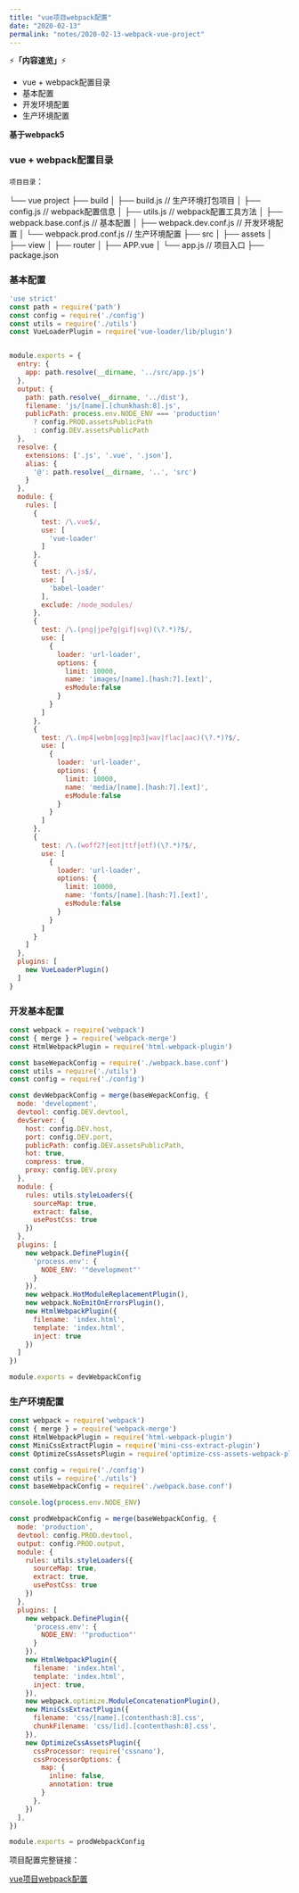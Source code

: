 ```yaml
---
title: "vue项目webpack配置"
date: "2020-02-13"
permalink: "notes/2020-02-13-webpack-vue-project"
---
```


⚡<strong>「内容速览」</strong>⚡

- vue + webpack配置目录
- 基本配置
- 开发环境配置
- 生产环境配置

**基于webpack5**

### vue + webpack配置目录

`项目目录`：

└── vue project
    ├── build
    │   ├── build.js                // 生产环境打包项目
    │   ├── config.js               // webpack配置信息
    │   ├── utils.js                // webpack配置工具方法
    │   ├── webpack.base.conf.js    // 基本配置
    │   ├── webpack.dev.conf.js     // 开发环境配置
    │   └── webpack.prod.conf.js    // 生产环境配置
    ├── src
    │   ├── assets
    │   ├── view
    │   ├── router
    │   ├── APP.vue
    │   └── app.js                  // 项目入口
    ├── package.json


### 基本配置
```js
'use strict'
const path = require('path')
const config = require('./config')
const utils = require('./utils')
const VueLoaderPlugin = require('vue-loader/lib/plugin')


module.exports = {
  entry: {
    app: path.resolve(__dirname, '../src/app.js')
  },
  output: {
    path: path.resolve(__dirname, '../dist'),
    filename: 'js/[name].[chunkhash:8].js',
    publicPath: process.env.NODE_ENV === 'production'
      ? config.PROD.assetsPublicPath
      : config.DEV.assetsPublicPath
  },
  resolve: {
    extensions: ['.js', '.vue', '.json'],
    alias: {
      '@': path.resolve(__dirname, '..', 'src')
    }
  },
  module: {
    rules: [
      {
        test: /\.vue$/,
        use: [
          'vue-loader'
        ]
      },
      {
        test: /\.js$/,
        use: [
          'babel-loader'
        ],
        exclude: /node_modules/
      },
      {
        test: /\.(png|jpe?g|gif|svg)(\?.*)?$/,
        use: [
          {
            loader: 'url-loader',
            options: {
              limit: 10000,
              name: 'images/[name].[hash:7].[ext]',
              esModule:false
            }
          }
        ]
      },
      {
        test: /\.(mp4|webm|ogg|mp3|wav|flac|aac)(\?.*)?$/,
        use: [
          {
            loader: 'url-loader',
            options: {
              limit: 10000,
              name: 'media/[name].[hash:7].[ext]',
              esModule:false
            }
          }
        ]
      },
      {
        test: /\.(woff2?|eot|ttf|otf)(\?.*)?$/,
        use: [
          {
            loader: 'url-loader',
            options: {
              limit: 10000,
              name: 'fonts/[name].[hash:7].[ext]',
              esModule:false
            }
          }
        ]
      }
    ]
  },
  plugins: [
    new VueLoaderPlugin()
  ]
}
```

### 开发基本配置
```js
const webpack = require('webpack')
const { merge } = require('webpack-merge')
const HtmlWebpackPlugin = require('html-webpack-plugin')

const baseWepackConfig = require('./webpack.base.conf')
const utils = require('./utils')
const config = require('./config')

const devWebpackConfig = merge(baseWepackConfig, {
  mode: 'development',
  devtool: config.DEV.devtool,
  devServer: {
    host: config.DEV.host,
    port: config.DEV.port,
    publicPath: config.DEV.assetsPublicPath,
    hot: true,
    compress: true,
    proxy: config.DEV.proxy
  },
  module: {
    rules: utils.styleLoaders({
      sourceMap: true,
      extract: false,
      usePostCss: true
    })
  },
  plugins: [
    new webpack.DefinePlugin({
      'process.env': {
        NODE_ENV: '"development"'
      }
    }),
    new webpack.HotModuleReplacementPlugin(),
    new webpack.NoEmitOnErrorsPlugin(),
    new HtmlWebpackPlugin({
      filename: 'index.html',
      template: 'index.html',
      inject: true
    })
  ]
})

module.exports = devWebpackConfig
```


### 生产环境配置
```js
const webpack = require('webpack')
const { merge } = require('webpack-merge')
const HtmlWebpackPlugin = require('html-webpack-plugin')
const MiniCssExtractPlugin = require('mini-css-extract-plugin')
const OptimizeCssAssetsPlugin = require('optimize-css-assets-webpack-plugin');

const config = require('./config')
const utils = require('./utils')
const baseWebpackConfig = require('./webpack.base.conf')

console.log(process.env.NODE_ENV)

const prodWebpackConfig = merge(baseWebpackConfig, {
  mode: 'production',
  devtool: config.PROD.devtool,
  output: config.PROD.output,
  module: {
    rules: utils.styleLoaders({
      sourceMap: true,
      extract: true,
      usePostCss: true
    })
  },
  plugins: [
    new webpack.DefinePlugin({
      'process.env': {
        NODE_ENV: '"production"'
      }
    }),
    new HtmlWebpackPlugin({
      filename: 'index.html',
      template: 'index.html',
      inject: true,
    }),
    new webpack.optimize.ModuleConcatenationPlugin(),
    new MiniCssExtractPlugin({
      filename: 'css/[name].[contenthash:8].css',
      chunkFilename: 'css/[id].[contenthash:8].css',
    }),
    new OptimizeCssAssetsPlugin({
      cssProcessor: require('cssnano'),
      cssProcessorOptions: { 
        map: {
          inline: false,
          annotation: true
        }
      },
    })
  ],
})

module.exports = prodWebpackConfig
```

项目配置完整链接：

[vue项目webpack配置](https://github.com/zs11/my-web/tree/master/notes/07.webpack/build)